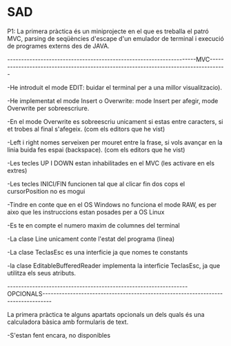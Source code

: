 # SAD
P1:
La primera pràctica és un miniprojecte en el que es treballa el patró MVC, parsing de seqüències d'escape d'un emulador de terminal i execució de programes externs des de JAVA.

--------------------------------------------------------------------MVC------------------------------------------------------------------------------------

-He introduit el mode EDIT: buidar el terminal per a una millor visualitzacio).

-He implementat el mode Insert o Overwrite: mode Insert per afegir, mode Overwrite per sobreescriure.

-En el mode Overwrite es sobreescriu unicament si estas entre caracters, si et trobes al final s'afegeix. (com els editors que he vist)

-Left i right nomes serveixen per mouret entre la frase, si vols avançar en la linia buida fes espai (backspace). (com els editors que he vist)

-Les tecles UP I DOWN estan inhabilitades en el MVC (les activare en els extres)

-Les tecles INICI/FIN funcionen tal que al clicar fin dos cops el cursorPosition no es mogui

-Tindre en conte que en el OS Windows no funciona el mode RAW, es per aixo que les instruccions estan posades per a OS Linux

-Es te en compte el numero maxim de columnes del terminal

-La clase Line unicament conte l'estat del programa (linea)

-La clase TeclasEsc es una interficie ja que nomes te constants

-la clase EditableBufferedReader implementa la interficie TeclasEsc, ja que utilitza els seus atributs.

-----------------------------------------------------------------OPCIONALS---------------------------------------------------------------------------------

La primera pràctica te alguns apartats opcionals un dels quals és una calculadora bàsica amb formularis de text.

-S'estan fent encara, no disponibles
